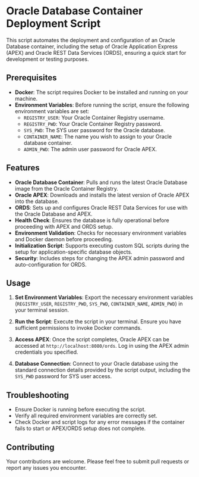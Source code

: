 # Oracle Database Container Deployment Script 

This script automates the deployment and configuration of an Oracle Database container, including the setup of Oracle Application Express (APEX) and Oracle REST Data Services (ORDS), ensuring a quick start for development or testing purposes.

## Prerequisites

- **Docker**: The script requires Docker to be installed and running on your machine.
- **Environment Variables**: Before running the script, ensure the following environment variables are set:
  - `REGISTRY_USER`: Your Oracle Container Registry username.
  - `REGISTRY_PWD`: Your Oracle Container Registry password.
  - `SYS_PWD`: The SYS user password for the Oracle database.
  - `CONTAINER_NAME`: The name you wish to assign to your Oracle database container.
  - `ADMIN_PWD`: The admin user password for Oracle APEX.

## Features

- **Oracle Database Container**: Pulls and runs the latest Oracle Database image from the Oracle Container Registry.
- **Oracle APEX**: Downloads and installs the latest version of Oracle APEX into the database.
- **ORDS**: Sets up and configures Oracle REST Data Services for use with the Oracle Database and APEX.
- **Health Check**: Ensures the database is fully operational before proceeding with APEX and ORDS setup.
- **Environment Validation**: Checks for necessary environment variables and Docker daemon before proceeding.
- **Initialization Script**: Supports executing custom SQL scripts during the setup for application-specific database objects.
- **Security**: Includes steps for changing the APEX admin password and auto-configuration for ORDS.

## Usage

1. **Set Environment Variables**: Export the necessary environment variables (`REGISTRY_USER`, `REGISTRY_PWD`, `SYS_PWD`, `CONTAINER_NAME`, `ADMIN_PWD`) in your terminal session.

2. **Run the Script**: Execute the script in your terminal. Ensure you have sufficient permissions to invoke Docker commands.

3. **Access APEX**: Once the script completes, Oracle APEX can be accessed at `http://localhost:8080/ords`. Log in using the APEX admin credentials you specified.

4. **Database Connection**: Connect to your Oracle database using the standard connection details provided by the script output, including the `SYS_PWD` password for SYS user access.

## Troubleshooting

- Ensure Docker is running before executing the script.
- Verify all required environment variables are correctly set.
- Check Docker and script logs for any error messages if the container fails to start or APEX/ORDS setup does not complete.

## Contributing

Your contributions are welcome. Please feel free to submit pull requests or report any issues you encounter.
